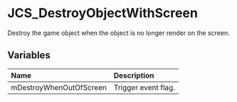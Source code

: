 # JCS_DestroyObjectWithScreen

Destroy the game object when the object is no longer render on the screen.

## Variables

| Name                    | Description         |
|:------------------------|:--------------------|
| mDestroyWhenOutOfScreen | Trigger event flag. |
